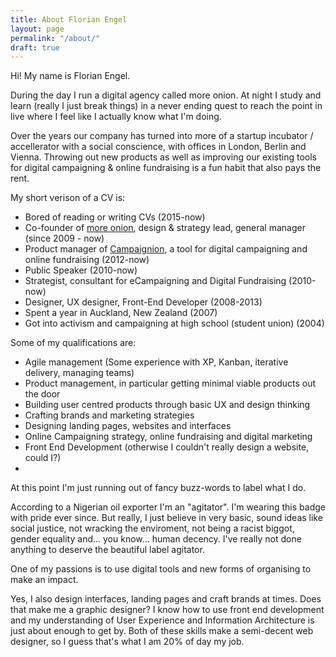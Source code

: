 ```yaml
---
title: About Florian Engel
layout: page
permalink: "/about/"
draft: true
---
```

Hi!
My name is Florian Engel.

During the day I run a digital agency called more onion. At night I study and learn (really I just break things) in a never ending quest to reach the point in live where I feel like I actually know what I'm doing.

Over the years our company has turned into more of a startup incubator / accellerator with a social conscience, with offices in London, Berlin and Vienna. Throwing out new products as well as improving our existing tools for digital campaigning & online fundraising is a fun habit that also pays the rent.


My short verison of a CV is:
* Bored of reading or writing CVs (2015-now)
* Co-founder of [more onion](http://www.more-onion.com), design & strategy lead, general manager (since 2009 - now)
* Product manager of [Campaignion](http://www.campaignion.org), a tool for digital campaigning and online fundraising (2012-now)
* Public Speaker (2010-now)
* Strategist, consultant for eCampaigning and Digital Fundraising (2010-now)
* Designer, UX designer, Front-End Developer (2008-2013)
* Spent a year in Auckland, New Zealand (2007)
* Got into activism and campaigning at high school (student union) (2004)


Some of my qualifications are:
* Agile management (Some experience with XP, Kanban, iterative delivery, managing teams)
* Product management, in particular getting minimal viable products out the door
* Building user centred products through basic UX and design thinking
* Crafting brands and marketing strategies
* Designing landing pages, websites and interfaces
* Online Campaigning strategy, online fundraising and digital marketing
* Front End Development (otherwise I couldn't really design a website, could I?)
* 

At this point I'm just running out of fancy buzz-words to label what I do.

According to a Nigerian oil exporter I'm an "agitator".
I'm wearing this badge with pride ever since. But really, I just believe in very basic, sound ideas like social justice, not wracking the enviroment, not being a racist biggot, gender equality and... you know... human decency. I've really not done anything to deserve the beautiful label agitator.


One of my passions is to use digital tools and new forms of organising to make an impact. 

Yes, I also design interfaces, landing pages and craft brands at times. Does that make me a graphic designer?
I know how to use front end development and my understanding of User Experience and Information Architecture is just about enough to get by. Both of these skills make a semi-decent web designer, so I guess that's what I am 20% of day my job.




